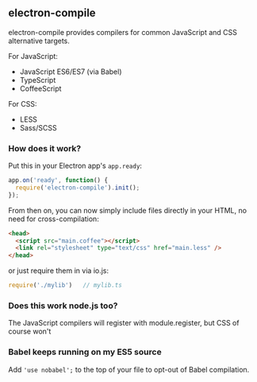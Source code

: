 ## electron-compile

electron-compile provides compilers for common JavaScript and CSS alternative targets.

For JavaScript:

* JavaScript ES6/ES7 (via Babel)
* TypeScript
* CoffeeScript

For CSS:

* LESS
* Sass/SCSS

### How does it work?

Put this in your Electron app's `app.ready`:

```js
app.on('ready', function() {
  require('electron-compile').init();
});
```

From then on, you can now simply include files directly in your HTML, no need for cross-compilation:

```html
<head>
  <script src="main.coffee"></script>
  <link rel="stylesheet" type="text/css" href="main.less" />
</head>
```

or just require them in via io.js:

```js
require('./mylib')   // mylib.ts
```

### Does this work node.js too?

The JavaScript compilers will register with module.register, but CSS of course won't

### Babel keeps running on my ES5 source

Add `'use nobabel';` to the top of your file to opt-out of Babel compilation.
